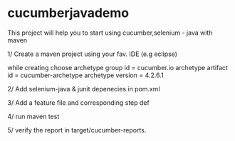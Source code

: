 # cucumberjavademo

This project will help you to start using cucumber,selenium - java with maven

1/ Create a maven project using your fav. IDE (e.g eclipse)

while creating choose archetype group id = cucumber.io
archetype artifact id = cucumber-archetype
archetype version = 4.2.6.1

2/ Add selenium-java & junit depenecies in pom.xml

3/ Add a feature file and corresponding step def

4/ run maven test

5/ verify the report in target/cucumber-reports.

